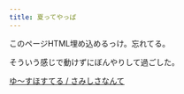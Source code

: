 ```yaml
---
title: 夏ってやっぱ
---
```


このページHTML埋め込めるっけ。忘れてる。

そういう感じで動けずにぼんやりして過ごした。

<a href="https://open.spotify.com/intl-ja/track/3PEq9ut2D1bPOzZmzm8Lv0?si=81238e66502e4866" class="embedly-card">ゆ～すほすてる / さみしさなんて</a>

